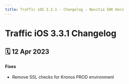 ```yaml
---
title: Traffic iOS 3.3.1 - Changelog - Navitia SDK Docs
---
```


# Traffic iOS 3.3.1 Changelog

<h2>🗓 12 Apr 2023</h2>

#### Fixes
- Remove SSL checks for Kronos PROD environment
